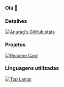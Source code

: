 ### Olá 👋

### Detalhes

[![Anurag's GitHub stats](https://github-readme-stats.vercel.app/api?username=caian-br&show_icons=true&theme=dark)](https://github.com/anuraghazra/github-readme-stats)

### Projetos

[![Readme Card](https://github-readme-stats.vercel.app/api/pin?username=caian-br&repo=variavel&theme=dark)](https://github.com/anuraghazra/github-readme-stats)

### Linguagens utilizadas

[![Top Langs](https://github-readme-stats.vercel.app/api/top-langs/?username=caian-brc&layout=compact)](https://github.com/anuraghazra/github-readme-stats)


<!-- ### Contatos

[img src='https://img.shields.io/badge/LinkedIn-0077B5style=for-the-badge&logo=linkedin&logoColor=white' alt='Linkedin' height='30'](colocar link aqui)
-->
